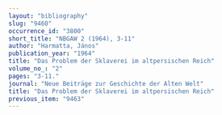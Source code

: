 ```yaml
---
layout: "bibliography"
slug: "9460"
occurrence_id: "3800"
short_title: "NBGAW 2 (1964), 3-11"
author: "Harmatta, János"
publication_year: "1964"
title: "Das Problem der Sklaverei im altpersischen Reich"
volume_no_: "2"
pages: "3-11."
journal: "Neue Beiträge zur Geschichte der Alten Welt"
title: "Das Problem der Sklaverei im altpersischen Reich"
previous_item: "9463"
---
```

